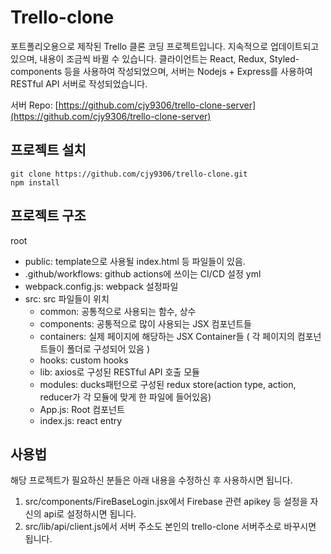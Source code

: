 # Trello-clone
포트폴리오용으로 제작된 Trello 클론 코딩 프로젝트입니다.
지속적으로 업데이트되고 있으며, 내용이 조금씩 바뀔 수 있습니다.
클라이언트는 React, Redux, Styled-components 등을 사용하여 작성되었으며, 서버는 Nodejs + Express를 사용하여 RESTful API 서버로 작성되었습니다.

서버 Repo: [https://github.com/cjy9306/trello-clone-server](https://github.com/cjy9306/trello-clone-server)


## 프로젝트 설치
```
git clone https://github.com/cjy9306/trello-clone.git
npm install
```

## 프로젝트 구조
root
 - public: template으로 사용될 index.html 등 파일들이 있음.
 - .github/workflows: github actions에 쓰이는 CI/CD 설정 yml 
 - webpack.config.js: webpack 설정파일
 - src: src 파일들이 위치
   - common: 공통적으로 사용되는 함수, 상수
   - components: 공통적으로 많이 사용되는 JSX 컴포넌트들
   - containers: 실제 페이지에 해당하는 JSX Container들 ( 각 페이지의 컴포넌트들이 폴더로 구성되어 있음 )
   - hooks: custom hooks
   - lib: axios로 구성된 RESTful API 호출 모듈
   - modules: ducks패턴으로 구성된 redux store(action type, action, reducer가 각 모듈에 맞게 한 파일에 들어있음)
   - App.js: Root 컴포넌트
   - index.js: react entry
 
  

## 사용법
해당 프로젝트가 필요하신 분들은 아래 내용을 수정하신 후 사용하시면 됩니다.
1. src/components/FireBaseLogin.jsx에서 Firebase 관련 apikey 등 설정을 자신의 api로 설정하시면 됩니다.
2. src/lib/api/client.js에서 서버 주소도 본인의 trello-clone 서버주소로 바꾸시면 됩니다.
